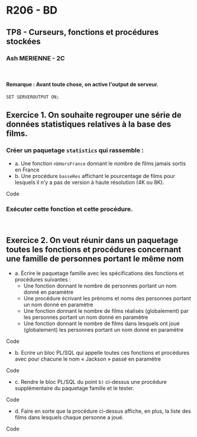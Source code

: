 # R206 - BD

## TP8 - Curseurs, fonctions et procédures stockées

### Ash MERIENNE - 2C

<br>

#### Remarque : Avant toute chose, on active l'output de serveur.

	SET SERVEROUTPUT ON;

## Exercice 1. On souhaite regrouper une série de données statistiques relatives à la base des films.

### Créer un paquetage ```statistics``` qui rassemble :

- a. Une fonction ```nbHorsFrance``` donnant le nombre de films jamais sortis en France
- b. Une procédure ```basseRes``` affichant le pourcentage de films pour lesquels il n’y a pas de version à haute résolution (4K ou 8K).
<!-- end of the list -->

  Code

### Exécuter cette fonction et cette procédure.

<br>

## Exercice 2. On veut réunir dans un paquetage toutes les fonctions et procédures concernant une famille de personnes portant le même nom

- a. Écrire le paquetage famille avec les spécifications des fonctions et procédures suivantes :
  - Une fonction donnant le nombre de personnes portant un nom donné en paramètre
  - Une procédure écrivant les prénoms et noms des personnes portant un nom donné en paramètre
  - Une fonction donnant le nombre de films réalisés (globalement) par les personnes portant un nom donné en paramètre
  - Une fonction donnant le nombre de films dans lesquels ont joué (globalement) les personnes portant un nom donné en paramètre
<!-- end of the list -->

  Code

- b. Ecrire un bloc PL/SQL qui appelle toutes ces fonctions et procédures avec pour chacune le nom « Jackson » passé en paramètre
<!-- end of the list -->

  Code

- c. Rendre le bloc PL/SQL du point ```b)``` ci-dessus une procédure supplémentaire du paquetage famille et le tester.
<!-- end of the list -->

  Code

- d. Faire en sorte que la procédure ci-dessus affiche, en plus, la liste des films dans lesquels chaque personne a joué.
<!-- end of the list -->

  Code



